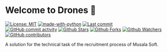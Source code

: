 # Welcome to Drones 👋

[![License: MIT](https://img.shields.io/badge/License-MIT-green.svg)](https://opensource.org/licenses/MIT)
[![made-with-python](https://img.shields.io/badge/Made%20with-Python-1f425f.svg)](https://www.python.org/)
[![Last commit](https://img.shields.io/github/last-commit/leynier/drones.svg?style=flat)](https://github.com/leynier/drones/commits)
[![GitHub commit activity](https://img.shields.io/github/commit-activity/m/leynier/drones)](https://github.com/leynier/drones/commits)
[![Github Stars](https://img.shields.io/github/stars/leynier/drones?style=flat&logo=github)](https://github.com/leynier/drones/stargazers)
[![Github Forks](https://img.shields.io/github/forks/leynier/drones?style=flat&logo=github)](https://github.com/leynier/drones/network/members)
[![Github Watchers](https://img.shields.io/github/watchers/leynier/drones?style=flat&logo=github)](https://github.com/leynier/drones)
[![GitHub contributors](https://img.shields.io/github/contributors/leynier/drones)](https://github.com/leynier/drones/graphs/contributors)

A solution for the technical task of the recruitment process of Musala Soft.
